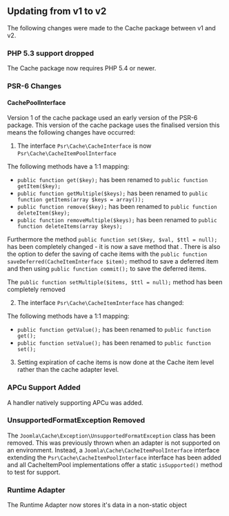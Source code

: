 ## Updating from v1 to v2

The following changes were made to the Cache package between v1 and v2.

### PHP 5.3 support dropped

The Cache package now requires PHP 5.4 or newer.

### PSR-6 Changes
#### CachePoolInterface

Version 1 of the cache package used an early version of the PSR-6 package.
This version of the cache package uses the finalised version this means the
following changes have occurred:

1. The interface `Psr\Cache\CacheInterface` is now  `Psr\Cache\CacheItemPoolInterface`

The following methods have a 1:1 mapping:
  * `public function get($key);` has been renamed to `public function getItem($key);`
  * `public function getMultiple($keys);` has been renamed to `public function getItems(array $keys = array());`
  * `public function remove($key);` has been renamed to `public function deleteItem($key);`
  * `public function removeMultiple($keys);` has been renamed to `public function deleteItems(array $keys);`

Furthermore the method `public function set($key, $val, $ttl = null);` has been completely changed - it is now
a save method that . There is also the option to defer the saving of cache items with the
`public function saveDeferred(CacheItemInterface $item);` method to save a deferred item and then using
`public function commit();` to save the deferred items.

The `public function setMultiple($items, $ttl = null);` method has been completely removed

2. The interface `Psr\Cache\CacheItemInterface` has changed:

The following methods have a 1:1 mapping:
  * `public function getValue();` has been renamed to `public function get();`
  * `public function setValue();` has been renamed to `public function set();`

3. Setting expiration of cache items is now done at the Cache item level rather than the cache adapter level.

### APCu Support Added

A handler natively supporting APCu was added.

### UnsupportedFormatException Removed

The `Joomla\Cache\Exception\UnsupportedFormatException` class has been removed. This was previously thrown when an adapter is not
supported on an environment. Instead, a `Joomla\Cache\CacheItemPoolInterface` interface extending the `Psr\Cache\CacheItemPoolInterface`
interface has been added and all CacheItemPool implementations offer a static `isSupported()` method to test for support.

### Runtime Adapter
The Runtime Adapter now stores it's data in a non-static object
